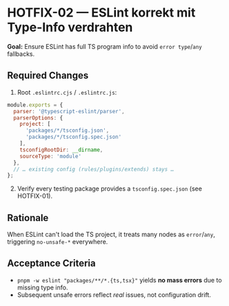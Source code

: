 # HOTFIX-02 — ESLint korrekt mit Type-Info verdrahten

**Goal:** Ensure ESLint has full TS program info to avoid `error type`/`any` fallbacks.

## Required Changes
1. Root `.eslintrc.cjs` / `.eslintrc.js`:
```js
module.exports = {
  parser: '@typescript-eslint/parser',
  parserOptions: {
    project: [
      'packages/*/tsconfig.json',
      'packages/*/tsconfig.spec.json'
    ],
    tsconfigRootDir: __dirname,
    sourceType: 'module'
  },
  // … existing config (rules/plugins/extends) stays …
};
```
2. Verify every testing package provides a `tsconfig.spec.json` (see HOTFIX-01).

## Rationale
When ESLint can't load the TS project, it treats many nodes as `error`/`any`, triggering `no-unsafe-*` everywhere.

## Acceptance Criteria
- `pnpm -w eslint "packages/**/*.{ts,tsx}"` yields **no mass errors** due to missing type info.
- Subsequent unsafe errors reflect *real* issues, not configuration drift.
